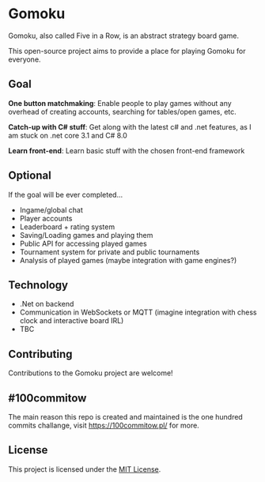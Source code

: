 ﻿# Gomoku

Gomoku, also called Five in a Row, is an abstract strategy board game.

This open-source project aims to provide a place for playing Gomoku for everyone.

## Goal

 **One button matchmaking**: Enable people to play games without any overhead of creating accounts, searching for tables/open games, etc.
 
 **Catch-up with C# stuff**: Get along with the latest c# and .net features, as I am stuck on .net core 3.1 and C# 8.0
 
 **Learn front-end**: Learn basic stuff with the chosen front-end framework

## Optional
If the goal will be ever completed...

* Ingame/global chat
* Player accounts
* Leaderboard + rating system
* Saving/Loading games and playing them
* Public API for accessing played games
* Tournament system for private and public tournaments
* Analysis of played games (maybe integration with game engines?)

## Technology
* .Net on backend
* Communication in WebSockets or MQTT (imagine integration with chess clock and interactive board IRL)
* TBC

## Contributing

Contributions to the Gomoku project are welcome!

## #100commitow

The main reason this repo is created and maintained is the one hundred commits challange, visit https://100commitow.pl/ for more.

## License

This project is licensed under the [MIT License](LICENSE).
